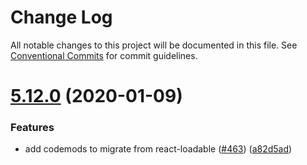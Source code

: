 # Change Log

All notable changes to this project will be documented in this file.
See [Conventional Commits](https://conventionalcommits.org) for commit guidelines.

# [5.12.0](https://github.com/gregberge/loadable-components/compare/v5.11.0...v5.12.0) (2020-01-09)


### Features

* add codemods to migrate from react-loadable ([#463](https://github.com/gregberge/loadable-components/issues/463)) ([a82d5ad](https://github.com/gregberge/loadable-components/commit/a82d5ad1e17cd64d3579aa207abfc18346ff0107))
